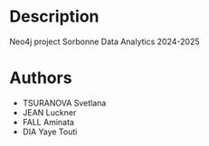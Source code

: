 # Description

Neo4j project Sorbonne Data Analytics 2024-2025 

# Authors

* TSURANOVA Svetlana
* JEAN Luckner
* FALL Aminata
* DIA Yaye Touti
